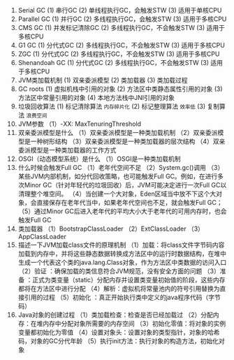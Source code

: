 1. Serial GC
   (1) 串行GC
   (2) 单线程执行GC，会触发STW
   (3) 适用于单核CPU
2. Parallel GC
   (1) 并行GC
   (2) 多线程执行GC，会触发STW
   (3) 适用于多核CPU
3. CMS GC
   (1) 并发标记清除GC
   (2) 多线程执行GC，不会触发STW
   (3) 适用于多核CPU
4. G1 GC
   (1) 分代式GC
   (2) 多线程执行GC，不会触发STW
   (3) 适用于多核CPU
5. ZGC
   (1) 分代式GC
   (2) 多线程执行GC，不会触发STW
   (3) 适用于多核CPU
6. Shenandoah GC
   (1) 分代式GC
   (2) 多线程执行GC，不会触发STW
   (3) 适用于多核CPU
7. JVM类加载机制
    (1) 双亲委派模型
    (2) 类加载器
    (3) 类加载过程
8. GC roots
    (1) 虚拟机栈中引用的对象
    (2) 方法区中类静态属性引用的对象
    (3) 方法区中常量引用的对象
    (4) 本地方法栈中JNI引用的对象
9. 垃圾回收算法
    (1) 标记清除算法 `内存碎片化`
    (2) 标记整理算法  `效率低`
    (3) 复制算法 `浪费空间`
10. JVM参数
（1）-XX: MaxTenuringThreshold
11. 双亲委派模型是什么
（1）双亲委派模型是一种类加载机制
（2）双亲委派模型是一种树形结构
（3）双亲委派模型是一种类加载器的层次结构
（4）双亲委派模型是一种类加载器的工作方式
12. OSGI（动态模型系统）是什么
（1）OSGI是一种类加载机制
13. 什么时候会触发Full GC
（1）老年代空间不足
（2）System.gc()调用
（3）某些JVM内部机制，如分代回收策略，也可能触发Full GC。例如，在进行多次Minor GC（针对年轻代的垃圾回收）后，JVM可能决定进行一次Full GC以清理整个堆空间。
（4）当创建一个大对象，Eden区域当中放不下这个大对象，会直接保存在老年代当中，如果老年代空间也不足，就会触发Full GC；
（5）通过Minor GC后进入老年代的平均大小大于老年代的可用内存时，也会触发Full GC
14. 类加载器
（1）BootstrapClassLoader
（2）ExtClassLoader
（3）AppClassLoader
15. 描述一下JVM加载class文件的原理机制
（1）加载：将class文件字节码内容加载到内存中，并将这些静态数据转换成方法区中的运行时数据结构，在堆中生成一个代表这个类的java.lang.Class对象，作为方法区中类数据的访问入口
（2）验证 ：确保加载的类信息符合JVM规范，没有安全方面的问题
（3）准备 ：正式为类变量（static）分配内存并设置类变量初始值的阶段，这些内存都将在方法区中进行分配
（4）解析：虚拟机将常量池内的符号引用替换为直接引用的过程
（5）初始化 ：真正开始执行类中定义的java程序代码（字节码）
16. Java对象的创建过程
（1）类加载检查：检查是否已经加载过
（2）分配内存：在堆内存中分配对象所需要的内存空间
（3）初始化零值：将对象的实例变量都初始化为零值
（4）设置对象头：设置对象的类型指针，对象的哈希码，对象的GC分代年龄
（5）执行init方法：执行对象的构造方法，初始化对象



